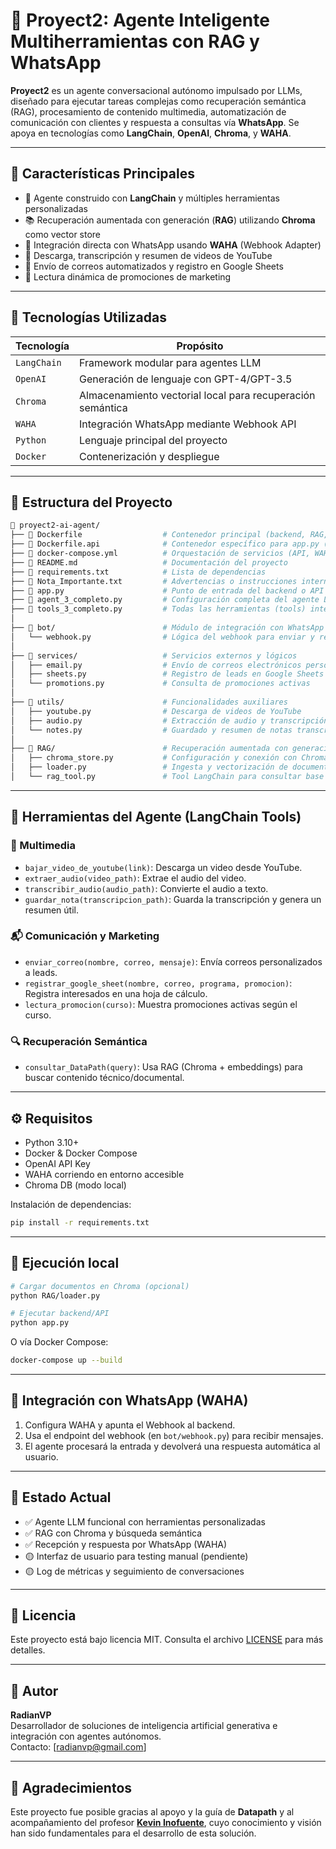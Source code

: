 
# 🤖 Proyect2: Agente Inteligente Multiherramientas con RAG y WhatsApp

**Proyect2** es un agente conversacional autónomo impulsado por LLMs, diseñado para ejecutar tareas complejas como recuperación semántica (RAG), procesamiento de contenido multimedia, automatización de comunicación con clientes y respuesta a consultas vía **WhatsApp**. Se apoya en tecnologías como **LangChain**, **OpenAI**, **Chroma**, y **WAHA**.

---

## 🚀 Características Principales

- 🤖 Agente construido con **LangChain** y múltiples herramientas personalizadas  
- 📚 Recuperación aumentada con generación (**RAG**) utilizando **Chroma** como vector store  
- 💬 Integración directa con WhatsApp usando **WAHA** (Webhook Adapter)  
- 🎥 Descarga, transcripción y resumen de videos de YouTube  
- 📧 Envío de correos automatizados y registro en Google Sheets  
- 📢 Lectura dinámica de promociones de marketing  

---

## 🧩 Tecnologías Utilizadas

| Tecnología      | Propósito                                                   |
|----------------|--------------------------------------------------------------|
| `LangChain`     | Framework modular para agentes LLM                          |
| `OpenAI`        | Generación de lenguaje con GPT-4/GPT-3.5                    |
| `Chroma`        | Almacenamiento vectorial local para recuperación semántica |
| `WAHA`          | Integración WhatsApp mediante Webhook API                   |
| `Python`        | Lenguaje principal del proyecto                             |
| `Docker`        | Contenerización y despliegue                                |

---

## 📂 Estructura del Proyecto

```bash
📁 proyect2-ai-agent/
├── 📄 Dockerfile                  # Contenedor principal (backend, RAG, etc.)
├── 📄 Dockerfile.api              # Contenedor específico para app.py (API)
├── 📄 docker-compose.yml          # Orquestación de servicios (API, WAHA, Chroma, etc.)
├── 📄 README.md                   # Documentación del proyecto
├── 📄 requirements.txt            # Lista de dependencias
├── 📄 Nota_Importante.txt         # Advertencias o instrucciones internas
├── 📄 app.py                      # Punto de entrada del backend o API
├── 📄 agent_3_completo.py         # Configuración completa del agente LangChain
├── 📄 tools_3_completo.py         # Todas las herramientas (tools) integradas
│
├── 📁 bot/                        # Módulo de integración con WhatsApp (WAHA)
│   └── webhook.py                # Lógica del webhook para enviar y recibir mensajes
│
├── 📁 services/                   # Servicios externos y lógicos
│   ├── email.py                  # Envío de correos electrónicos personalizados
│   ├── sheets.py                 # Registro de leads en Google Sheets
│   └── promotions.py             # Consulta de promociones activas
│
├── 📁 utils/                      # Funcionalidades auxiliares
│   ├── youtube.py                # Descarga de videos de YouTube
│   ├── audio.py                  # Extracción de audio y transcripción
│   └── notes.py                  # Guardado y resumen de notas transcritas
│
├── 📁 RAG/                        # Recuperación aumentada con generación
│   ├── chroma_store.py           # Configuración y conexión con Chroma
│   ├── loader.py                 # Ingesta y vectorización de documentos
│   └── rag_tool.py               # Tool LangChain para consultar base RAG
```

---

## 🔧 Herramientas del Agente (LangChain Tools)

### 🎥 Multimedia

- `bajar_video_de_youtube(link)`: Descarga un video desde YouTube.  
- `extraer_audio(video_path)`: Extrae el audio del video.  
- `transcribir_audio(audio_path)`: Convierte el audio a texto.  
- `guardar_nota(transcripcion_path)`: Guarda la transcripción y genera un resumen útil.  

### 📬 Comunicación y Marketing

- `enviar_correo(nombre, correo, mensaje)`: Envía correos personalizados a leads.  
- `registrar_google_sheet(nombre, correo, programa, promocion)`: Registra interesados en una hoja de cálculo.  
- `lectura_promocion(curso)`: Muestra promociones activas según el curso.  

### 🔍 Recuperación Semántica

- `consultar_DataPath(query)`: Usa RAG (Chroma + embeddings) para buscar contenido técnico/documental.  

---

## ⚙️ Requisitos

- Python 3.10+  
- Docker & Docker Compose  
- OpenAI API Key  
- WAHA corriendo en entorno accesible  
- Chroma DB (modo local)  

Instalación de dependencias:

```bash
pip install -r requirements.txt
```

---

## 🧪 Ejecución local

```bash
# Cargar documentos en Chroma (opcional)
python RAG/loader.py

# Ejecutar backend/API
python app.py
```

O vía Docker Compose:

```bash
docker-compose up --build
```

---

## 📱 Integración con WhatsApp (WAHA)

1. Configura WAHA y apunta el Webhook al backend.  
2. Usa el endpoint del webhook (en `bot/webhook.py`) para recibir mensajes.  
3. El agente procesará la entrada y devolverá una respuesta automática al usuario.  

---

## 📌 Estado Actual

- ✅ Agente LLM funcional con herramientas personalizadas  
- ✅ RAG con Chroma y búsqueda semántica  
- ✅ Recepción y respuesta por WhatsApp (WAHA)  
- 🟡 Interfaz de usuario para testing manual (pendiente)  
- 🟡 Log de métricas y seguimiento de conversaciones  

---

## 📜 Licencia

Este proyecto está bajo licencia MIT. Consulta el archivo [LICENSE](LICENSE) para más detalles.

---

## 🙌 Autor

**RadianVP**  
Desarrollador de soluciones de inteligencia artificial generativa e integración con agentes autónomos.  
Contacto: [radianvp@gmail.com]

---

## 🙏 Agradecimientos

Este proyecto fue posible gracias al apoyo y la guía de **Datapath** y al acompañamiento del profesor [**Kevin Inofuente**](https://github.com/KevinInoCol), cuyo conocimiento y visión han sido fundamentales para el desarrollo de esta solución.
